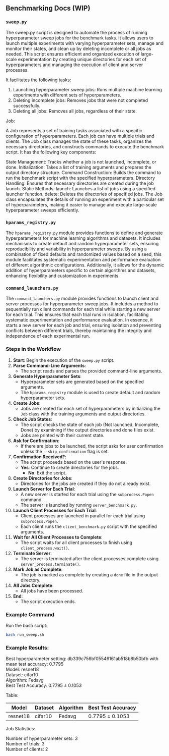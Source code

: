 ## Benchmarking Docs (WIP)

### `sweep.py`

The sweep.py script is designed to automate the process of running hyperparameter sweep jobs for the benchmark tasks. It allows users to launch multiple experiments with varying hyperparameter sets, manage and monitor their states, and clean up by deleting incomplete or all jobs as needed. This script ensures efficient and organized execution of large-scale experimentation by creating unique directories for each set of hyperparameters and managing the execution of client and server processes.

It facilitates the following tasks:

1) Launching hyperparameter sweep jobs: Runs multiple machine learning experiments with different sets of hyperparameters.
2) Deleting incomplete jobs: Removes jobs that were not completed successfully.
3) Deleting all jobs: Removes all jobs, regardless of their state.

Job:

A Job represents a set of training tasks associated with a specific configuration of hyperparameters. Each job can have multiple trials and clients. The Job class manages the state of these tasks, organizes the necessary directories, and constructs commands to execute the benchmark script. It has the following key components:

State Management: Tracks whether a job is not launched, incomplete, or done.
Initialization: Takes a list of training arguments and prepares the output directory structure.
Command Construction: Builds the command to run the benchmark script with the specified hyperparameters.
Directory Handling: Ensures that necessary directories are created during the job launch.
Static Methods:
launch: Launches a list of jobs using a specified launcher function.
delete: Deletes the directories of specified jobs.
The Job class encapsulates the details of running an experiment with a particular set of hyperparameters, making it easier to manage and execute large-scale hyperparameter sweeps efficiently.

### `hparams_registry.py`

The `hparams_registry.py` module provides functions to define and generate hyperparameters for machine learning algorithms and datasets. It includes mechanisms to create default and random hyperparameter sets, ensuring reproducibility and variability in hyperparameter sweeps. By using a combination of fixed defaults and randomized values based on a seed, this module facilitates systematic experimentation and performance evaluation of different algorithmic configurations.  Additionally, it allows for the dynamic addition of hyperparameters specific to certain algorithms and datasets, enhancing flexibility and customization in experiments.

### `command_launchers.py`

The `command_launchers.py` module provides functions to launch client and server processes for hyperparameter sweep jobs. It includes a method to sequentially run client commands for each trial while starting a new server for each trial. This ensures that each trial runs in isolation, facilitating systematic experimentation and performance evaluation. In essence, it starts a new server for each job and trial, ensuring isolation and preventing conflicts between different trials, thereby maintaining the integrity and independence of each experimental run.

### Steps in the Workflow

1. **Start**: Begin the execution of the `sweep.py` script.
2. **Parse Command-Line Arguments**: 
   - The script reads and parses the provided command-line arguments.
3. **Generate Hyperparameter Sets**: 
   - Hyperparameter sets are generated based on the specified arguments.
   - The `hparams_registry` module is used to create default and random hyperparameter sets.
4. **Create Jobs**: 
   - Jobs are created for each set of hyperparameters by initializing the `Job` class with the training arguments and output directories.
5. **Check Job States**: 
   - The script checks the state of each job (Not launched, Incomplete, Done) by examining if the output directories and done files exist.
   - Jobs are printed with their current state.
6. **Ask for Confirmation**: 
   - If there are jobs to be launched, the script asks for user confirmation unless the `--skip_confirmation` flag is set.
7. **Confirmation Received?**: 
   - The script proceeds based on the user's response.
   - **Yes**: Continue to create directories for the jobs.
     - **No**: Exit the script.
8. **Create Directories for Jobs**: 
   - Directories for the jobs are created if they do not already exist.
9. **Launch Server for Each Trial**: 
    - A new server is started for each trial using the `subprocess.Popen` command.
    - The server is launched by running `server_benchmark.py`.
10. **Launch Client Processes for Each Trial**: 
    - Client processes are launched in parallel for each trial using `subprocess.Popen`.
    - Each client runs the `client_benchmark.py` script with the specified arguments.
11. **Wait for All Client Processes to Complete**: 
    - The script waits for all client processes to finish using `client_process.wait()`.
12. **Terminate Server**: 
    - The server is terminated after the client processes complete using `server_process.terminate()`.
13. **Mark Job as Complete**: 
    - The job is marked as complete by creating a `done` file in the output directory.
14. **All Jobs Complete**: 
    - All jobs have been processed.
15. **End**: 
    - The script execution ends.

### Example Command

Run the bash script:

```sh
bash run_sweep.sh
```

### Example Results:

Best hyperparameter setting: db339c756bf05546161ab518b8b50bfb with mean test accuracy: 0.7795    
Model: resnet18    
Dataset: cifar10    
Algorithm: Fedavg    
Best Test Accuracy: 0.7795 ± 0.1053    

Table:

| Model    | Dataset   | Algorithm   | Best Test Accuracy   |
|----------|-----------|-------------|----------------------|
| resnet18 | cifar10   | Fedavg      | 0.7795 ± 0.1053      |

Job Statistics:

Number of hyperparameter sets: 3    
Number of trials: 3    
Number of clients: 2    